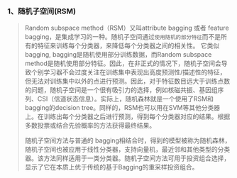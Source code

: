 ### 1、随机子空间(RSM)

> Random subspace method（RSM）又叫attribute bagging 或者 feature bagging，是集成学习的一种。随机子空间通过`使用随机的部分特征`而不是所有的特征来训练每个分类器，来降低每个分类器之间的相关性。
> 它类似bagging, bagging是随机使用部分训练数据，而Random subspace method是随机使用部分特征。因此，在非正式的情况下，随机子空间会导致个别学习器不会过度关注在训练集中表现出高度预测性/描述性的特征，但无法对训练集中以外的点进行预测。因此，对于特征数目远大于训练点数的问题，随机子空间是一个很有吸引力的选择，例如核磁共振、基因组序列、CSI（信道状态信息）。实际上，随机森林就是一个使用了RSM和bagging的decision tree。同样的，RSM也可以用在SVM等其他分类器上。在训练出每个分类器之后进行预测，得到每个分类器对应的结果。根据多数投票或结合先验概率的方法获得最终结果。
>
> 随机子空间方法与普通的 bagging相结合时，得到的模型被称为随机森林，随机子空间也被应用于线性分类器，支持向量机，最近邻和其他类型的分类器。该方法同样适用于一类分类器。随机子空间方法可用于投资组合选择，显示了它在本质上优于传统的基于Bagging的重采样投资组合。

